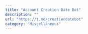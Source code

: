 ```yaml
---
title: "Account Creation Date Bot"
description: ""
url: "https://t.me/creationdatebot"
category: "Miscellaneous"
---
```

